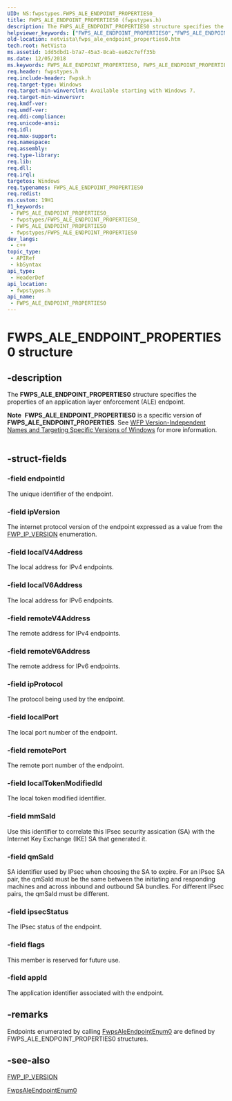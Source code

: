 ```yaml
---
UID: NS:fwpstypes.FWPS_ALE_ENDPOINT_PROPERTIES0_
title: FWPS_ALE_ENDPOINT_PROPERTIES0 (fwpstypes.h)
description: The FWPS_ALE_ENDPOINT_PROPERTIES0 structure specifies the properties of an application layer enforcement (ALE) endpoint.Note  FWPS_ALE_ENDPOINT_PROPERTIES0 is a specific version of FWPS_ALE_ENDPOINT_PROPERTIES.
helpviewer_keywords: ["FWPS_ALE_ENDPOINT_PROPERTIES0","FWPS_ALE_ENDPOINT_PROPERTIES0 structure [Network Drivers Starting with Windows Vista]","fwpstypes/FWPS_ALE_ENDPOINT_PROPERTIES0","netvista.fwps_ale_endpoint_properties0","wfp_ref_3_struct_3_fwps_A-E_b528750a-0c8a-4406-81ab-30aa574fb215.xml"]
old-location: netvista\fwps_ale_endpoint_properties0.htm
tech.root: NetVista
ms.assetid: 1dd5dbd1-b7a7-45a3-8cab-ea62c7eff35b
ms.date: 12/05/2018
ms.keywords: FWPS_ALE_ENDPOINT_PROPERTIES0, FWPS_ALE_ENDPOINT_PROPERTIES0 structure [Network Drivers Starting with Windows Vista], fwpstypes/FWPS_ALE_ENDPOINT_PROPERTIES0, netvista.fwps_ale_endpoint_properties0, wfp_ref_3_struct_3_fwps_A-E_b528750a-0c8a-4406-81ab-30aa574fb215.xml
req.header: fwpstypes.h
req.include-header: Fwpsk.h
req.target-type: Windows
req.target-min-winverclnt: Available starting with Windows 7.
req.target-min-winversvr: 
req.kmdf-ver: 
req.umdf-ver: 
req.ddi-compliance: 
req.unicode-ansi: 
req.idl: 
req.max-support: 
req.namespace: 
req.assembly: 
req.type-library: 
req.lib: 
req.dll: 
req.irql: 
targetos: Windows
req.typenames: FWPS_ALE_ENDPOINT_PROPERTIES0
req.redist: 
ms.custom: 19H1
f1_keywords:
 - FWPS_ALE_ENDPOINT_PROPERTIES0_
 - fwpstypes/FWPS_ALE_ENDPOINT_PROPERTIES0_
 - FWPS_ALE_ENDPOINT_PROPERTIES0
 - fwpstypes/FWPS_ALE_ENDPOINT_PROPERTIES0
dev_langs:
 - c++
topic_type:
 - APIRef
 - kbSyntax
api_type:
 - HeaderDef
api_location:
 - fwpstypes.h
api_name:
 - FWPS_ALE_ENDPOINT_PROPERTIES0
---
```


# FWPS_ALE_ENDPOINT_PROPERTIES0 structure


## -description

The <b>FWPS_ALE_ENDPOINT_PROPERTIES0</b> structure specifies the properties of an application layer
  enforcement (ALE) endpoint.
<div class="alert"><b>Note</b>  <b>FWPS_ALE_ENDPOINT_PROPERTIES0</b> is a specific version of <b>FWPS_ALE_ENDPOINT_PROPERTIES</b>. See <a href="/windows/desktop/FWP/wfp-version-independent-names-and-targeting-specific-versions-of-windows">WFP Version-Independent Names and Targeting Specific Versions of Windows</a> for more information.</div><div> </div>

## -struct-fields

### -field endpointId

The unique identifier of the endpoint.

### -field ipVersion

The internet protocol version of the endpoint expressed as a value from the 
     <a href="/previous-versions/windows/hardware/drivers/ff552435(v=vs.85)">FWP_IP_VERSION</a> enumeration.

### -field localV4Address

The local address for IPv4 endpoints.

### -field localV6Address

The local address for IPv6 endpoints.

### -field remoteV4Address

The remote address for IPv4 endpoints.

### -field remoteV6Address

The remote address for IPv6 endpoints.

### -field ipProtocol

The protocol being used by the endpoint.

### -field localPort

The local port number of the endpoint.

### -field remotePort

The remote port number of the endpoint.

### -field localTokenModifiedId

The local token modified identifier.

### -field mmSaId

Use this identifier to correlate this IPsec security assication (SA) with the Internet Key Exchange (IKE) SA that generated it.

### -field qmSaId

SA identifier used by IPsec when choosing the SA to expire. For an IPsec SA
     pair, the qmSaId must be the same between the initiating and responding machines and across inbound and
     outbound SA bundles. For different IPsec pairs, the qmSaId must be different.

### -field ipsecStatus

The IPsec status of the endpoint.

### -field flags

This member is reserved for future use.

### -field appId

The application identifier associated with the endpoint.

## -remarks

Endpoints enumerated by calling 
    <a href="/windows-hardware/drivers/ddi/content/fwpsk/nf-fwpsk-fwpsaleendpointenum0">FwpsAleEndpointEnum0</a> are defined by
    FWPS_ALE_ENDPOINT_PROPERTIES0 structures.

## -see-also

<a href="/previous-versions/windows/hardware/drivers/ff552435(v=vs.85)">FWP_IP_VERSION</a>



<a href="/windows-hardware/drivers/ddi/content/fwpsk/nf-fwpsk-fwpsaleendpointenum0">FwpsAleEndpointEnum0</a>